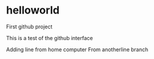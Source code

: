 # helloworld
First github project

This is a test of the github interface

Adding line from home computer
From anotherline branch
